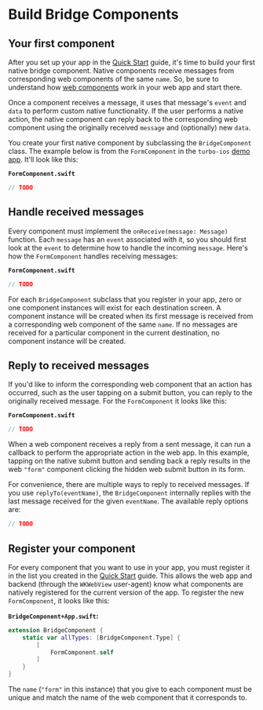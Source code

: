# Build Bridge Components

## Your first component

After you set up your app in the [Quick Start](QUICK-START.md) guide, it's time to build your first native bridge component. Native components receive messages from corresponding web components of the same `name`. So, be sure to understand how [web components](https://strada.hotwired.dev/handbook/web) work in your web app and start there.

Once a component receives a message, it uses that message's `event` and `data` to perform custom native functionality. If the user performs a native action, the native component can reply back to the corresponding web component using the originally received `message` and (optionally) new `data`.

You create your first native component by subclassing the `BridgeComponent` class. The example below is from the `FormComponent` in the `turbo-ios` [demo app](https://github.com/hotwired/turbo-ios/tree/main/Demo).  It'll look like this:

**`FormComponent.swift`**
```swift
// TODO
```

## Handle received messages

Every component must implement the `onReceive(message: Message)` function. Each `message` has an `event` associated with it, so you should first look at the `event` to determine how to handle the incoming `message`. Here's how the `FormComponent` handles receiving messages:

**`FormComponent.swift`**
```swift
// TODO
```

For each `BridgeComponent` subclass that you register in your app, zero or one component instances will exist for each destination screen. A component instance will be created when its first message is received from a corresponding web component of the same `name`. If no messages are received for a particular component in the current destination, no component instance will be created.

## Reply to received messages

If you'd like to inform the corresponding web component that an action has occurred, such as the user tapping on a submit button, you can reply to the originally received message. For the `FormComponent` it looks like this:

**`FormComponent.swift`**
```swift
// TODO
```

When a web component receives a reply from a sent message, it can run a callback to perform the appropriate action in the web app. In this example, tapping on the native submit button and sending back a reply results in the web `"form"` component clicking the hidden web submit button in its form.

For convenience, there are multiple ways to reply to received messages. If you use `replyTo(eventName)`, the `BridgeComponent` internally replies with the last message received for the given `eventName`. The available reply options are:

```swift
// TODO
```

## Register your component

For every component that you want to use in your app, you must register it in the list you created in the [Quick Start](QUICK-START.md) guide. This allows the web app and backend (through the `WKWebView` user-agent) know what components are natively registered for the current version of the app. To register the new `FormComponent`, it looks like this:

**`BridgeComponent+App.swift`:**
```swift
extension BridgeComponent {
    static var allTypes: [BridgeComponent.Type] {
        [
            FormComponent.self
        ]
    }
}
```

The `name` (`"form"` in this instance) that you give to each component must be unique and match the name of the web component that it corresponds to.
